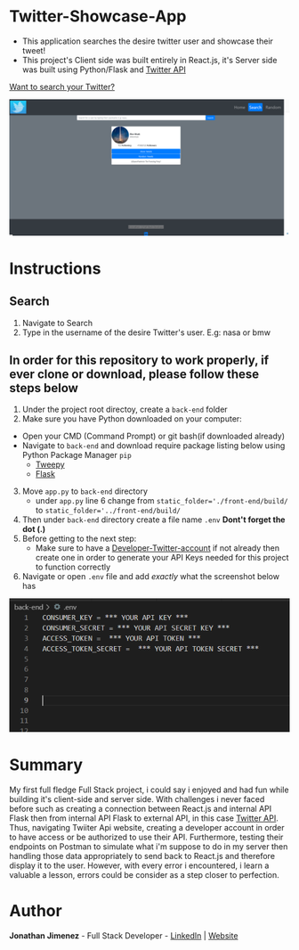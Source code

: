# Twitter-Showcase-App

- This application searches the desire twitter user and showcase their tweet!
- This project's Client side was built entirely in React.js, it's Server side was built using Python/Flask and [Twitter API](https://developer.twitter.com/en/products/twitter-api)

[Want to search your Twitter?](https://twitter-tweet-tag.herokuapp.com/search)

![](./front-end/src/images/preview.png)

# Instructions

## Search

1. Navigate to Search
2. Type in the username of the desire Twitter's user. E.g: nasa or bmw

## In order for this repository to work properly, if ever clone or download, please follow these steps below

1. Under the project root directoy, create a `back-end` folder
2. Make sure you have Python downloaded on your computer:

- Open your CMD (Command Prompt) or git bash(if downloaded already)
- Navigate to `back-end` and download require package listing below using Python Package Manager `pip`
  - [Tweepy](http://docs.tweepy.org/en/latest/install.html)
  - [Flask](https://flask.palletsprojects.com/en/1.1.x/installation/#install-flask)

3. Move `app.py` to `back-end` directory
   - under `app.py` line 6 change from `static_folder='./front-end/build/` to `static_folder='../front-end/build/`
4. Then under `back-end` directory create a file name `.env` **Dont't forget the dot (.)**
5. Before getting to the next step:
   - Make sure to have a [Developer-Twitter-account](https://developer.twitter.com/en/docs) if not already then create one in order to generate your API Keys needed for this project to function correctly
6. Navigate or open `.env` file and add _exactly_ what the screenshot below has

![](./front-end/src/images/ENV_EXAMPLE1.png)

# Summary

My first full fledge Full Stack project, i could say i enjoyed and had fun while building it's client-side and server side. With challenges i never faced before such as creating a connection between React.js and internal API Flask then from internal API Flask to external API, in this case [Twitter API](https://developer.twitter.com/en/products/twitter-api). Thus, navigating Twiiter Api website, creating a developer account in order to have access or be authorized to use their API. Furthermore, testing their endpoints on Postman to simulate what i'm suppose to do in my server then handling those data appropriately to send back to React.js and therefore display it to the user. However, with every error i encountered, i learn a valuable a lesson, errors could be consider as a step closer to perfection.

# Author

**Jonathan Jimenez** - Full Stack Developer - [LinkedIn](https://www.linkedin.com/in/jonathan-jimenez101/) | [Website](https://jonathan-jimenez.herokuapp.com/)

